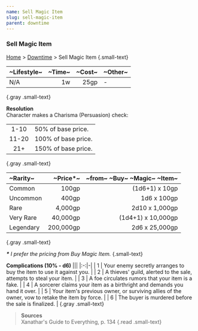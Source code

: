 ```yaml
---
name: Sell Magic Item
slug: sell-magic-item
parent: downtime
---
```

### Sell Magic Item
[Home](dm-operations-center) > [Downtime](downtime) > Sell Magic Item {.small-text}

| ~Lifestyle~ | ~Time~ | ~Cost~ | ~Other~ |
| :---------- | -----: | -----: | :------ |
| N/A         |     1w |   25gp | -       |
{.gray .small-text}

**Resolution**<br/>
Character makes a Charisma (Persuasion) check:

|       |                     |
| :---: | :------------------ |
| 1-10  | 50% of base price.  |
| 11-20 | 100% of base price. |
|  21+  | 150% of base price. |
{.gray .small-text}

| ~Rarity~  |  ~Price*~ | ~from~ ~Buy~ ~Magic~ ~Item~ |
| :-------- | --------: | --------------------------: |
| Common    |     100gp |              (1d6+1) x 10gp |
| Uncommon  |     400gp |                 1d6 x 100gp |
| Rare      |   4,000gp |              2d10 x 1,000gp |
| Very Rare |  40,000gp |          (1d4+1) x 10,000gp |
| Legendary | 200,000gp |              2d6 x 25,000gp |
{.gray .small-text}

***\*** I prefer the pricing from Buy Magic Item.* {.small-text}

**Complications (10% - d6)**
|||
|:-:|-|
| 1 | Your enemy secretly arranges to buy the item to use it against you. |
| 2 | A thieves' guild, alerted to the sale, attempts to steal your item. |
| 3 | A foe circulates rumors that your item is a fake. |
| 4 | A sorcerer claims your item as a birthright and demands you hand it over. |
| 5 | Your item's previous owner, or surviving allies of the owner, vow to retake the item by force.  |
| 6 | The buyer is murdered before the sale is finalized.  |
{.gray .small-text}


> **Sources** <br/>
> Xanathar's Guide to Everything, p. 134
{.read .small-text}